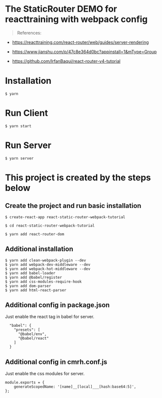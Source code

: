 # The StaticRouter DEMO for reacttraining with webpack config

> References: 
- https://reacttraining.com/react-router/web/guides/server-rendering

- https://www.jianshu.com/p/47c8e364d0bc?appinstall=1&mType=Group

- https://github.com/IrfanBaqui/react-router-v4-tutorial

# Installation

```
$ yarn
```

# Run Client
```
$ yarn start
```

# Run Server
```
$ yarn server
```

# This project is created by the steps below

## Create the project and run basic installation
```
$ create-react-app react-static-router-webpack-tutorial

$ cd react-static-router-webpack-tutorial

$ yarn add react-router-dom
```

## Additional installation

```
$ yarn add clean-webpack-plugin --dev
$ yarn add webpack-dev-middleware --dev
$ yarn add webpack-hot-middleware --dev
$ yarn add babel-loader
$ yarn add @babel/register
$ yarn add css-modules-require-hook
$ yarn add dom-parser
$ yarn add html-react-parser
```

## Additional config in package.json
Just enable the react tag in babel for server. 
```
  "babel": {
    "presets": [
      "@babel/env",
      "@babel/react"
    ]
  }
```

## Additional config in cmrh.conf.js
Just enable the css modules for server. 
```
module.exports = {
    generateScopedName: '[name]__[local]___[hash:base64:5]',
};
```


